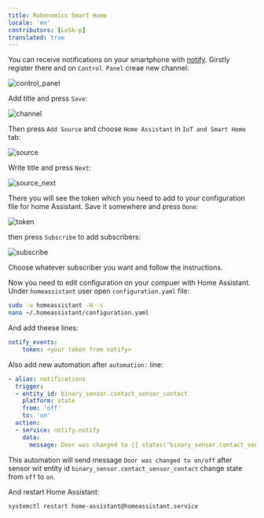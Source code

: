 ```yaml
---
title: Robonomics Smart Home
locale: 'en' 
contributors: [LoSk-p]
translated: true
---
```


You can receive notifications on your smartphone with [notify](https://notify.events/). Girstly register there and on `Control Panel` creae new channel:

![control_panel](../images/home-assistant/not_control_panel.png)

Add title and press `Save`:

![channel](../images/home-assistant/not_create_chanell.png)

Then press `Add Source` and choose `Home Assistant` in `IoT and Smart Home` tab:

![source](../images/home-assistant/not_add_source.png)

Write title and press `Next`:

![source_next](../images/home-assistant/not_add_source_next.png)

There you will see the token which you need to add to your configuration file for home Assistant. Save it somewhere and press `Done`:

![token](../images/home-assistant/not_token.png)

then press `Subscribe` to add subscribers:

![subscribe](../images/home-assistant/not_subscribe.png)

Choose whatever subscriber you want and follow the instructions.

Now you need to edit configuration on your compuer with Home Assistant. Under `homeassistant` user open `configuration.yaml` file:

```bash
sudo -u homeassistant -H -s
nano ~/.homeassistant/configuration.yaml
```

And add theese lines:

```yaml
notify_events:
    token: <your token from notify>
```
Also add new automation after `automation:` line:
```yaml
- alias: notifications
  trigger:
  - entity_id: binary_sensor.contact_sensor_contact
    platform: state
    from: 'off'
    to: 'on'
  action:
  - service: notify.notify
    data:
      message: Door was changed to {{ states("binary_sensor.contact_sensor_contact") }}
```
This automation will send message `Door was changed to on/off` after sensor wit entity id `binary_sensor.contact_sensor_contact` change state from `off` to `on`.

And restart Home Assistant:
```bash
systemctl restart home-assistant@homeassistant.service
```